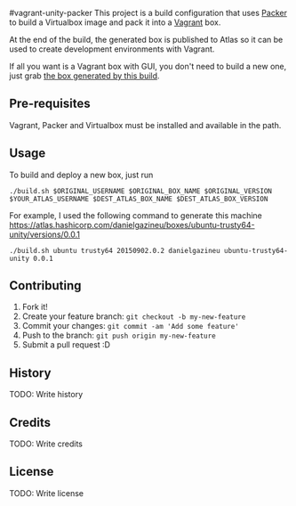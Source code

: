 #vagrant-unity-packer
This project is a build configuration that uses [Packer](https://www.packer.io) to build a Virtualbox image and pack it into a [Vagrant](https://www.vagrantup.com/) box.

At the end of the build, the generated box is published to Atlas so it can be used to create development environments with Vagrant. 

If all you want is a Vagrant box with GUI, you don't need to build a new one, just grab [the box generated by this build](https://atlas.hashicorp.com/danielgazineu/boxes/ubuntu-trusty64-unity).

## Pre-requisites
Vagrant, Packer and Virtualbox must be installed and available in the path.

## Usage

To build and deploy a new box, just run
```
./build.sh $ORIGINAL_USERNAME $ORIGINAL_BOX_NAME $ORIGINAL_VERSION $YOUR_ATLAS_USERNAME $DEST_ATLAS_BOX_NAME $DEST_ATLAS_BOX_VERSION
```
For example, I used the following command to generate this machine https://atlas.hashicorp.com/danielgazineu/boxes/ubuntu-trusty64-unity/versions/0.0.1
```
./build.sh ubuntu trusty64 20150902.0.2 danielgazineu ubuntu-trusty64-unity 0.0.1
```


## Contributing
1. Fork it!
2. Create your feature branch: `git checkout -b my-new-feature`
3. Commit your changes: `git commit -am 'Add some feature'`
4. Push to the branch: `git push origin my-new-feature`
5. Submit a pull request :D
## History
TODO: Write history
## Credits
TODO: Write credits
## License
TODO: Write license
